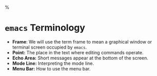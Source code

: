 %

# `emacs` Terminology

- **Frame**: We will use the term frame to mean a graphical window or terminal screen occupied by `emacs`.
- **Point:** The place in the text where editing commands operate.
- **Echo Area:** Short messages appear at the bottom of the screen.
- **Mode Line:** Interpreting the mode line.
- **Menu Bar:** How to use the menu bar.
